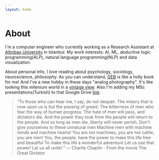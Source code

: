 ```yaml
---
layout: home
---
```

# About

I'm a computer engineer who currently working as a Research Assistant at [Altınbaş University](http://www.altinbas.edu.tr/) in Istanbul.
My work interests: AI, ML, abductive logic programming(ALP), natural language programming(NLP)
and data visualization. 
  
About personal info,
I love reading about psychology, sociology, neuroscience, philosophy.
As you can understand, [GEB](https://en.wikipedia.org/wiki/G%C3%B6del,_Escher,_Bach) is like a holly book for me!
And I've a new hobby in these days "analog photography". It's like looking this milenium world
in a [vintage view](http://www.flickr.com/106092908@N08). Also I'm adding my MSc presentations(Turkish) to that Google Drive [link](https://drive.google.com/drive/folders/0Bx_6kuYBoaAealJhcTVsV3Q4V1E?usp=sharing).
> “To those who can hear me, I say, do not despair.
> The misery that is now upon us is but the passing of greed.
> The bitterness of men who fear the way of human progress.
> The hate of men will pass, and dictators die.
> And the power they took from the people will return to the people.
> And so long as men die, liberty will never perish.
> Don't give yourselves to these unnatural men
> Machine men with machine minds and machine hearts!
> You are not machines, you are not cattle, you are men!
> You, the people, have the power to make this life free and beautiful
> To make this life a wonderful adventure
> Let us use that power!
> Let us all unite!.” 
> ― Charlie Chaplin - From the movie The Great Dictator
